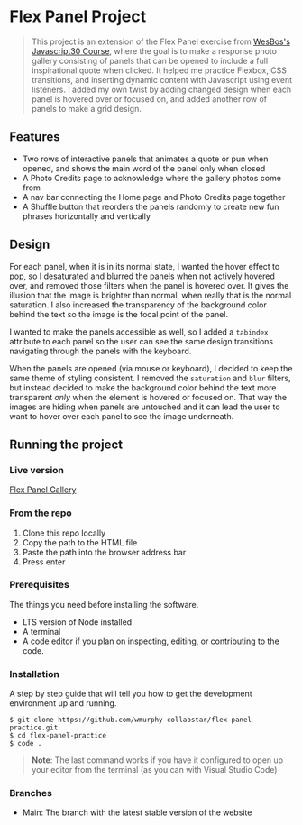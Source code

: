 # Flex Panel Project
> This project is an extension of the Flex Panel exercise from [WesBos's Javascript30 Course](https://github.com/wesbos/JavaScript30), where the goal is to make a response photo gallery consisting of panels that can be opened to include a full inspirational quote when clicked. It helped me practice Flexbox, CSS transitions, and inserting dynamic content with Javascript using event listeners. I added my own twist by adding changed design when each panel is hovered over or focused on, and added another row of panels to make a grid design.

## Features
- Two rows of interactive panels that animates a quote or pun when opened, and shows the main word of the panel only when closed
- A Photo Credits page to acknowledge where the gallery photos come from
- A nav bar connecting the Home page and Photo Credits page together 
- A Shuffle button that reorders the panels randomly to create new fun phrases horizontally and vertically

## Design
For each panel, when it is in its normal state, I wanted the hover effect to pop, so I desaturated and blurred the panels when not actively hovered over, and removed those filters when the panel is hovered over. It gives the illusion that the image is brighter than normal, when really that is the normal saturation. I also increased the transparency of the background color behind the text so the image is the focal point of the panel.

I wanted to make the panels accessible as well, so I added a `tabindex` attribute to each panel so the user can see the same design transitions navigating through the panels with the keyboard. 

When the panels are opened (via mouse or keyboard), I decided to keep the same theme of styling consistent. I removed the `saturation` and `blur` filters, but instead decided to make the background color behind the text more transparent _only_ when the element is hovered or focused on. That way the images are hiding when panels are untouched and it can lead the user to want to hover over each panel to see the image underneath. 

## Running the project
### Live version
[Flex Panel Gallery](#)

### From the repo
1. Clone this repo locally
2. Copy the path to the HTML file
3. Paste the path into the browser address bar
4. Press enter

### Prerequisites

The things you need before installing the software.

* LTS version of Node installed
* A terminal
* A code editor if you plan on inspecting, editing, or contributing to the code.

### Installation

A step by step guide that will tell you how to get the development environment up and running.

```
$ git clone https://github.com/wmurphy-collabstar/flex-panel-practice.git
$ cd flex-panel-practice
$ code .
```
> **Note**: The last command works if you have it configured to open up your editor from the terminal (as you can with Visual Studio Code)

### Branches

* Main: The branch with the latest stable version of the website

